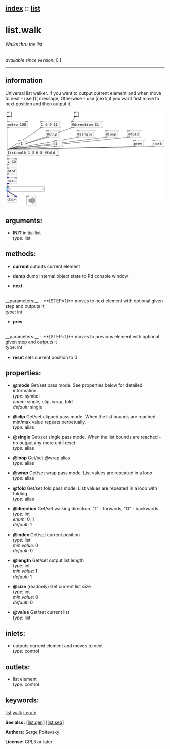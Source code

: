[index](index.html) :: [list](category_list.html)
---

# list.walk

###### Walks thru the list

*available since version:* 0.1

---


## information
Universal list walker. If you want to output current element and when move to next
            - use [1( message, Otherwise - use [next( if you want first move to next position and
            then output it.



[![example](../examples/img/list.walk.jpg)](../examples/pd/list.walk.pd)



## arguments:

* **INIT**
initial list<br>
_type:_ list<br>



## methods:

* **current**
outputs current element<br>

* **dump**
dump internal object state to Pd console window<br>

* **next**
<br>
  __parameters:__
  - **[STEP=1]** moves to next element with optional given step and outputs it<br>
    type: int <br>

* **prev**
<br>
  __parameters:__
  - **[STEP=1]** moves to previous element with optional given step and outputs it<br>
    type: int <br>

* **reset**
sets current position to 0<br>




## properties:

* **@mode** 
Get/set pass mode. See properties below for detailed information.<br>
_type:_ symbol<br>
_enum:_ single, clip, wrap, fold<br>
_default:_ single<br>

* **@clip** 
Get/set clipped pass mode. When the list bounds are reached - min/max value repeats
perpetually.<br>
_type:_ alias<br>

* **@single** 
Get/set single pass mode. When the list bounds are reached - no output any more until
reset.<br>
_type:_ alias<br>

* **@loop** 
Get/set @wrap alias<br>
_type:_ alias<br>

* **@wrap** 
Get/set wrap pass mode. List values are repeated in a loop<br>
_type:_ alias<br>

* **@fold** 
Get/set fold pass mode. List values are repeated in a loop with folding<br>
_type:_ alias<br>

* **@direction** 
Get/set walking direction. &#34;1&#34; - forwards, &#34;0&#34; - backwards.<br>
_type:_ int<br>
_enum:_ 0, 1<br>
_default:_ 1<br>

* **@index** 
Get/set current position<br>
_type:_ list<br>
_min value:_ 0<br>
_default:_ 0<br>

* **@length** 
Get/set output list length<br>
_type:_ int<br>
_min value:_ 1<br>
_default:_ 1<br>

* **@size** (readonly)
Get current list size<br>
_type:_ int<br>
_min value:_ 0<br>
_default:_ 0<br>

* **@value** 
Get/set current list<br>
_type:_ list<br>



## inlets:

* outputs current element and moves to next<br>
_type:_ control



## outlets:

* list element<br>
_type:_ control



## keywords:

[list](keywords/list.html)
[walk](keywords/walk.html)
[iterate](keywords/iterate.html)



**See also:**
[\[list.gen\]](list.gen.html)
[\[list.seq\]](list.seq.html)




**Authors:** Serge Poltavsky




**License:** GPL3 or later





